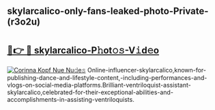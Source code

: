 ## skylarcalico-only-fans​-leaked-photo​-Private-(r3o2u)


# <h2><a href="https://mediaupload.pro?title=skylarcalico&ref=git">🔗👉 🔴 skylarcalico-P𝚑ot𝚘𝚜-V𝚒d𝚎o</a></h2>

[![Corinna Kopf Nue Nu𝚍e𝚜](https://i.imgur.com/0qMVB7G.gif)](https://mediaupload.pro?title=skylarcalico&ref=git)
Online-influencer-skylarcalico,known-for-publishing-dance-and-lifestyle-content,-including-performances-and-vlogs-on-social-media-platforms.Brilliant-ventriloquist-assistant-skylarcalico,celebrated-for-their-exceptional-abilities-and-accomplishments-in-assisting-ventriloquists.  
